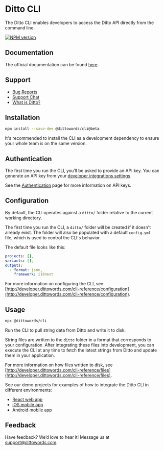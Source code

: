 # Ditto CLI

The Ditto CLI enables developers to access the Ditto API directly from the command line.

[![NPM version](https://badge.fury.io/js/@dittowords%2Fcli.svg)](https://badge.fury.io/js/@dittowords%2Fcli)

## Documentation

The official documentation can be found [here](http://developer.dittowords.com/cli-reference/authentication).

## Support

- [Bug Reports](https://github.com/dittowords/cli/issues/)
- [Support Chat](https://www.dittowords.com)
- [What is Ditto?](https://www.dittowords.com/docs/what-is-ditto)

## Installation

```sh
npm install --save-dev @dittowords/cli@beta
```

It's recommended to install the CLI as a development dependency to ensure your whole team is on the same version.

## Authentication

The first time you run the CLI, you’ll be asked to provide an API key. You can generate an API key from your [developer integrations settings](https://app.dittowords.com/account/devtools).

See the [Authentication](http://developer.dittowords.com/api-reference/authentication) page for more information on API keys.

## Configuration

By default, the CLI operates against a `ditto/` folder relative to the current working directory.

The first time you run the CLI, a `ditto/` folder will be created if it doesn't already exist. The folder will also be populated with a default `config.yml` file, which is used to control the CLI's behavior.

The default file looks like this:

```yml
projects: [],
variants: [],
outputs:
  - format: json,
    framework: i18next
```

For more information on configuring the CLI, see [http://developer.dittowords.com/cli-reference/configuration](http://developer.dittowords.com/cli-reference/configuration).

## Usage

```bash
npx @dittowords/cli
```

Run the CLI to pull string data from Ditto and write it to disk.

String files are written to the `ditto` folder in a format that corresponds to your configuration. After integrating these files into development, you can execute the CLI at any time to fetch the latest strings from Ditto and update them in your application.

For more information on how files written to disk, see [http://developer.dittowords.com/cli-reference/files](http://developer.dittowords.com/cli-reference/files).

See our demo projects for examples of how to integrate the Ditto CLI in different environments:

- [React web app](https://github.com/dittowords/ditto-react-demo)
- [iOS mobile app](https://github.com/dittowords/ditto-react-demo)
- [Android mobile app](https://github.com/dittowords/ditto-react-demo)

## Feedback

Have feedback? We’d love to hear it! Message us at [support@dittowords.com](mailto:support@dittowords.com).
